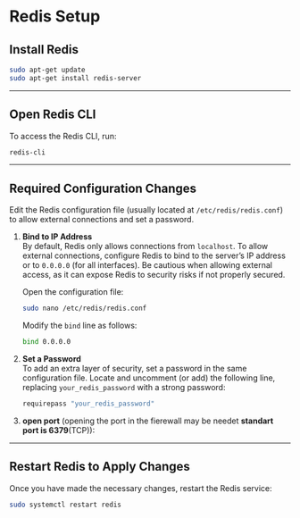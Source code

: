 # Redis Setup

## Install Redis

```bash
sudo apt-get update
sudo apt-get install redis-server
```

---

## Open Redis CLI

To access the Redis CLI, run:
```bash
redis-cli
```

---

## Required Configuration Changes

Edit the Redis configuration file (usually located at `/etc/redis/redis.conf`) to allow external connections and set a password.

1. **Bind to IP Address**  
   By default, Redis only allows connections from `localhost`. To allow external connections, configure Redis to bind to the server’s IP address or to `0.0.0.0` (for all interfaces). Be cautious when allowing external access, as it can expose Redis to security risks if not properly secured.

   Open the configuration file:
   ```bash
   sudo nano /etc/redis/redis.conf
   ```

   Modify the `bind` line as follows:
   ```bash
   bind 0.0.0.0
   ```

2. **Set a Password**  
   To add an extra layer of security, set a password in the same configuration file. Locate and uncomment (or add) the following line, replacing `your_redis_password` with a strong password:

   ```bash
   requirepass "your_redis_password"
   ```
3. **open port**
   (opening the port in the fierewall may be needet **standart port is 6379**(TCP)):
---

## Restart Redis to Apply Changes

Once you have made the necessary changes, restart the Redis service:

```bash
sudo systemctl restart redis
```


